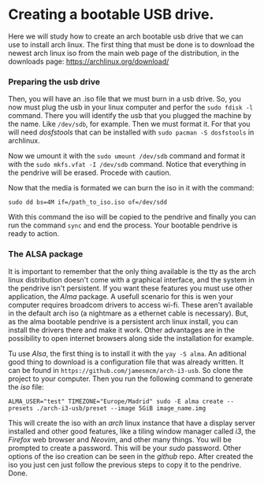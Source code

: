 # Creating a bootable USB drive.
Here we will study how to create an arch bootable usb drive that we can use to install arch linux.
The first thing that must be done is to download the newest arch linux iso from the main web page of the distribution, in the downloads page: https://archlinux.org/download/

### Preparing the usb drive

Then, you will have an .iso file that we must burn in a usb drive.
So, you now must plug the usb in your linux computer and perfor the `sudo fdisk -l` command. There you will identify the usb that you plugged the machine by the name. Like `/dev/sdb`, for example.
Then we must format it. For that you will need *dosfstools* that can be installed with `sudo pacman -S dosfstools` in archlinux.

Now we umount it with the `sudo umount /dev/sdb` command and format it with the `sudo mkfs.vfat -I /dev/sdb` command. Notice that everything in the pendrive will be erased. Procede with caution.

Now that the media is formated we can burn the iso in it with the command:

```
sudo dd bs=4M if=/path_to_iso.iso of=/dev/sdd
```

With this command the iso will be copied to the pendrive and finally you can run the command `sync` and end the process. Your bootable pendrive is ready to action.

### The ALSA package

It is important to remember that the only thing available is the tty as the arch linux distribution doesn't come with a graphical interface, and the system in the pendrive isn't persistent. If you want these features you must use other application, the *Alma* package.
A usefull scenario for this is wen your computer requires broadcom drivers to access wi-fi. These aren't available in the default arch iso (a nightmare as a ethernet cable is necessary). But, as the alma bootable pendrive is a persistent arch linux install, you can install the drivers there and make it work. Other advantages are in the possibility to open internet browsers along side the installation for example.

Tu use *Alsa*, the first thing is to install it with the `yay -S alma`. An aditional good thing to download is a configuration file that was already written. It can be found in `https://github.com/jamesmcm/arch-i3-usb`. So clone the project to your computer. Then you run the following command to generate the *iso* file:

```
ALMA_USER="test" TIMEZONE="Europe/Madrid" sudo -E alma create --presets ./arch-i3-usb/preset --image 5GiB image_name.img
```

This will create the iso with an *arch* linux instance that have a display server installed and other good features, like a tiling window manager called *i3*, the *Firefox* web browser and *Neovim*, and other many things. You will be prompted to create a password. This will be your *sudo* password. Other options of the iso creation can be seen in the *github* repo.
After created the iso you just cen just follow the previous steps to copy it to the pendrive. 
Done.

